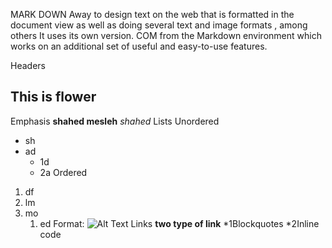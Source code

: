 MARK DOWN
Away to design text on the web that is formatted in the document view as well as doing several text and image formats
, among others
It uses its own version. COM from the Markdown environment which works on an additional set of useful 
and easy-to-use features.

Headers
## This is flower
Emphasis
**shahed mesleh**
*shahed*
Lists
Unordered
* sh
* ad
  * 1d
  * 2a
Ordered
1. df
1. lm
1. mo
   1. ed
Format: ![Alt Text](url)
Links
**two type of link**
*1Blockquotes
*2Inline code
